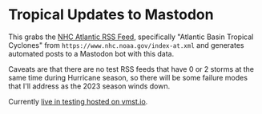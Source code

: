 # Tropical Updates to Mastodon

This grabs the [NHC Atlantic RSS Feed](https://www.nhc.noaa.gov/aboutrss.shtml), specifically "Atlantic Basin Tropical Cyclones" from `https://www.nhc.noaa.gov/index-at.xml` and generates automated posts to a Mastodon bot with this data.

Caveats are that there are no test RSS feeds that have 0 or 2 storms at the same time during Hurricane season, so there will be some failure modes that I'll address as the 2023 season winds down.

Currently [live in testing hosted on vmst.io](https://vmst.io/@nhc_atlantic_bot).
